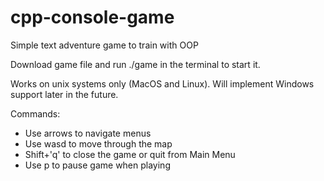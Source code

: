 # cpp-console-game
Simple text adventure game to train with OOP

Download game file and run ./game in the terminal to start it.

Works on unix systems only (MacOS and Linux).
Will implement Windows support later in the future.

Commands:
- Use arrows to navigate menus
- Use wasd to move through the map
- Shift+'q' to close the game or quit from Main Menu
- Use p to pause game when playing
